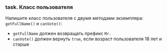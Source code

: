 ### task. Класс пользователя

Напишите класс пользователя с двумя методами экземпляра: `getFullName()` и
`canVote()`:

- `getFullName` должен возвращать префикс `Mr.`
- `canVote()` должен вернуть `true`, если возраст пользователя 18 лет и старше
